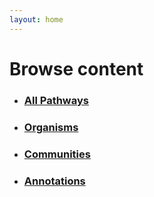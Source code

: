 ```yaml
---
layout: home
---
```


<h1>Browse content</h1>

<ul>
    <li>
      <h3><a href="pathways.html">All Pathways</a></h3>
    </li>
    <li>
      <h3><a href="organisms.html">Organisms</a></h3>
    </li>
    <li>
      <h3><a href="communities.html">Communities</a></h3>
    </li>
    <li>
      <h3><a href="annotations.html">Annotations</a></h3>
    </li>
</ul>
